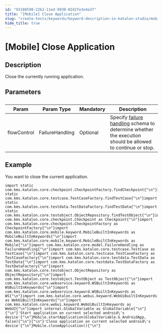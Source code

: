 ```yaml
---
id: "93108590-22b2-11ed-9930-0242fe3e4a3f"
title: "[Mobile] Close Application"
slug: "create-tests/keywords/keyword-description-in-katalon-studio/mobile-keywords/mobile-close-application"
hide_title: true
---
```


# <a id="id_0" class="anchor_top_offset"/><a id="ariaid-title1" class="anchor_top_offset"/>[Mobile] Close Application


## <a id="id_0__id_1" class="anchor_top_offset"/>Description  

              
<p xmlns="http://www.w3.org/1999/xhtml" className="p">Close the currently running application.</p> 
      

## <a id="id_0__id_2" class="anchor_top_offset"/>Parameters  

              
<table xmlns="http://www.w3.org/1999/xhtml" className="table anchor_top_offset" id="id_0__a01b0cd7-10c3-4fa2-a821-865008e7412a"><caption /><thead className="thead"><tr className><th className="entry anchor_top_offset" id="id_0__a01b0cd7-10c3-4fa2-a821-865008e7412a__entry__1">Param</th><th className="entry anchor_top_offset" id="id_0__a01b0cd7-10c3-4fa2-a821-865008e7412a__entry__2">Param Type</th><th className="entry anchor_top_offset" id="id_0__a01b0cd7-10c3-4fa2-a821-865008e7412a__entry__3">Mandatory</th><th className="entry anchor_top_offset" id="id_0__a01b0cd7-10c3-4fa2-a821-865008e7412a__entry__4">Description</th></tr></thead><tbody className="tbody"><tr className><td className="entry" headers="id_0__a01b0cd7-10c3-4fa2-a821-865008e7412a__entry__1 id_0__a01b0cd7-10c3-4fa2-a821-865008e7412a__entry__2 id_0__a01b0cd7-10c3-4fa2-a821-865008e7412a__entry__3 id_0__a01b0cd7-10c3-4fa2-a821-865008e7412a__entry__4 ">flowControl</td><td className="entry" headers="id_0__a01b0cd7-10c3-4fa2-a821-865008e7412a__entry__1 id_0__a01b0cd7-10c3-4fa2-a821-865008e7412a__entry__2 id_0__a01b0cd7-10c3-4fa2-a821-865008e7412a__entry__3 id_0__a01b0cd7-10c3-4fa2-a821-865008e7412a__entry__4 ">FailureHandling</td><td className="entry" headers="id_0__a01b0cd7-10c3-4fa2-a821-865008e7412a__entry__1 id_0__a01b0cd7-10c3-4fa2-a821-865008e7412a__entry__2 id_0__a01b0cd7-10c3-4fa2-a821-865008e7412a__entry__3 id_0__a01b0cd7-10c3-4fa2-a821-865008e7412a__entry__4 ">Optional</td><td className="entry" headers="id_0__a01b0cd7-10c3-4fa2-a821-865008e7412a__entry__1 id_0__a01b0cd7-10c3-4fa2-a821-865008e7412a__entry__2 id_0__a01b0cd7-10c3-4fa2-a821-865008e7412a__entry__3 id_0__a01b0cd7-10c3-4fa2-a821-865008e7412a__entry__4 ">Specify <a className="xref" href="/docs/maintain/configure-failure-handling-settings-in-katalon-studio">failure handling</a> schema to         determine whether the execution should be allowed to continue or         stop.</td></tr></tbody></table> 
      

## <a id="id_0__id_3" class="anchor_top_offset"/>Example 

              
<p xmlns="http://www.w3.org/1999/xhtml" className="p">You want to close the current application.</p> 
              
<pre xmlns="http://www.w3.org/1999/xhtml" className="pre codeblock"><code>import static com.kms.katalon.core.checkpoint.CheckpointFactory.findCheckpoint{"\n"}import static com.kms.katalon.core.testcase.TestCaseFactory.findTestCase{"\n"}import static com.kms.katalon.core.testdata.TestDataFactory.findTestData{"\n"}import static com.kms.katalon.core.testobject.ObjectRepository.findTestObject{"\n"}import com.kms.katalon.core.checkpoint.Checkpoint as Checkpoint{"\n"}import com.kms.katalon.core.checkpoint.CheckpointFactory as CheckpointFactory{"\n"}import com.kms.katalon.core.mobile.keyword.MobileBuiltInKeywords as MobileBuiltInKeywords{"\n"}import com.kms.katalon.core.mobile.keyword.MobileBuiltInKeywords as Mobile{"\n"}import com.kms.katalon.core.model.FailureHandling as FailureHandling{"\n"}import com.kms.katalon.core.testcase.TestCase as TestCase{"\n"}import com.kms.katalon.core.testcase.TestCaseFactory as TestCaseFactory{"\n"}import com.kms.katalon.core.testdata.TestData as TestData{"\n"}import com.kms.katalon.core.testdata.TestDataFactory as TestDataFactory{"\n"}import com.kms.katalon.core.testobject.ObjectRepository as ObjectRepository{"\n"}import com.kms.katalon.core.testobject.TestObject as TestObject{"\n"}import com.kms.katalon.core.webservice.keyword.WSBuiltInKeywords as WSBuiltInKeywords{"\n"}import com.kms.katalon.core.webservice.keyword.WSBuiltInKeywords as WS{"\n"}import com.kms.katalon.core.webui.keyword.WebUiBuiltInKeywords as WebUiBuiltInKeywords{"\n"}import com.kms.katalon.core.webui.keyword.WebUiBuiltInKeywords as WebUI{"\n"}import internal.GlobalVariable as GlobalVariable{"\n"}{"\n"}'Start application on current selected android\'s device'{"\n"}Mobile.startApplication(GlobalVariable.G_AndroidApp, false){"\n"}{"\n"}'Close application on current selected android\'s device'{"\n"}Mobile.closeApplication(){"\n"}</code></pre> 
            
